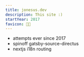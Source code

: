 ```yaml
---
title: jonesus.dev
description: This site :)
startYear: 2017
favicon: 🧔🏻
---
```


- attempts ever since 2017
- spinoff gatsby-source-directus
- nextjs i18n routing
